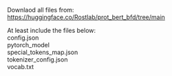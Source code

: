 Downlaod all files from: https://huggingface.co/Rostlab/prot_bert_bfd/tree/main

At least include the files below:  
config.json  
pytorch_model  
special_tokens_map.json  
tokenizer_config.json  
vocab.txt  
